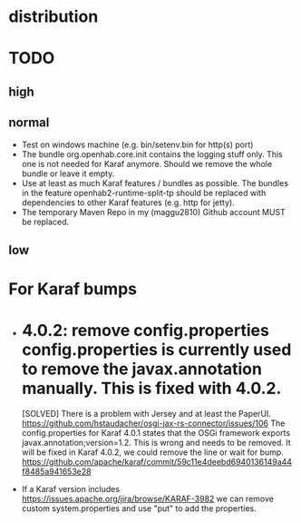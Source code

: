 # distribution

# TODO

## high

## normal

* Test on windows machine (e.g. bin/setenv.bin for http(s) port)
* The bundle org.openhab.core.init contains the logging stuff only. This one is
  not needed for Karaf anymore. Should we remove the whole bundle or leave it
  empty.
* Use at least as much Karaf features / bundles as possible.
  The bundles in the feature openhab2-runtime-split-tp should be replaced with
  dependencies to other Karaf features (e.g. http for jetty).
* The temporary Maven Repo in my (maggu2810) Github account MUST be replaced.

## low

# For Karaf bumps

* 4.0.2: remove config.properties
  config.properties is currently used to remove the javax.annotation manually.
  This is fixed with 4.0.2.
  ===
  [SOLVED] There is a problem with Jersey and at least the PaperUI.
  https://github.com/hstaudacher/osgi-jax-rs-connector/issues/106
  The config.properties for Karaf 4.0.1 states that the OSGi framework exports
  javax.annotation;version=1.2. This is wrong and needs to be removed.
  It will be fixed in Karaf 4.0.2, we could remove the line or wait for bump.
  https://github.com/apache/karaf/commit/59c11e4deebd6940136149a44f8485a941653e28

* If a Karaf version includes
  https://issues.apache.org/jira/browse/KARAF-3982
  we can remove custom system.properties and use "put" to add the properties.
